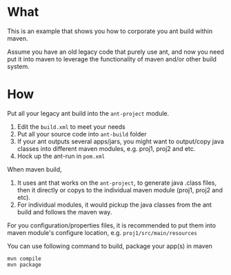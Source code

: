 # What
This is an example that shows you how to corporate you ant build within maven.

Assume you have an old legacy code that purely use ant, and now you need put it into maven to leverage the functionality of maven and/or other build system.

# How
Put all your legacy ant build into the `ant-project` module. 
1. Edit the `build.xml` to meet your needs
2. Put all your source code into `ant-build` folder
3. If your ant outputs several apps/jars, you might want to output/copy java classes into different maven modules, e.g. proj1, proj2 and etc.
4. Hock up the ant-run in `pom.xml`

When maven build, 
1. It uses ant that works on the `ant-project`, to generate java .class files, then it directly or copys to the individual maven module (proj1, proj2 and etc).
2. For individual modules, it would pickup the java classes from the ant build and follows the maven way.
   
For you configuration/properties files, it is recommended to put them into maven module's configure location, e.g. `proj1/src/main/resources`

You can use following command to build, package your app(s) in maven
```
mvn compile
mvn package
```
   
